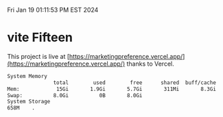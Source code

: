 Fri Jan 19 01:11:53 PM EST 2024

# vite Fifteen


This project is live at [https://marketingpreference.vercel.app/](https://marketingpreference.vercel.app/) thanks to Vercel.

```bash
System Memory
               total        used        free      shared  buff/cache   available
Mem:            15Gi       1.9Gi       5.7Gi       311Mi       8.3Gi        13Gi
Swap:          8.0Gi          0B       8.0Gi
System Storage
658M	.
```
